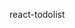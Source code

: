 <!--
 * @Author: your name
 * @Date: 2021-02-28 14:12:14
 * @LastEditTime: 2021-02-28 14:41:36
 * @LastEditors: your name
 * @Description: In User Settings Edit
 * @FilePath: \react-staging\README.md
-->
react-todolist